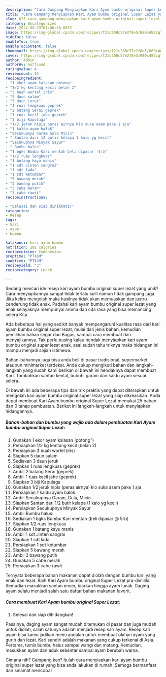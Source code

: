 ```yaml
---
description: "Cara Gampang Menyiapkan Kari Ayam bumbu original Super Lezat yang Mantap"
title: "Cara Gampang Menyiapkan Kari Ayam bumbu original Super Lezat yang Mantap"
slug: 825-cara-gampang-menyiapkan-kari-ayam-bumbu-original-super-lezat-yang-mantap
category: Uncategorized
date: 2022-09-29T01:00:39.803Z
image: https://img-global.cpcdn.com/recipes/f21c268c57e2f8e5/680x482cq70/kari-ayam-bumbu-original-super-lezat-foto-resep-utama.jpg
hideToc: false
enableToc: true
enableTocContent: false
thumbnail: https://img-global.cpcdn.com/recipes/f21c268c57e2f8e5/680x482cq70/kari-ayam-bumbu-original-super-lezat-foto-resep-utama.jpg
cover: https://img-global.cpcdn.com/recipes/f21c268c57e2f8e5/680x482cq70/kari-ayam-bumbu-original-super-lezat-foto-resep-utama.jpg
author: Admin
authorAv: notfound
ratingvalue: 4
reviewcount: 15
recipeingredient:
- "1 ekor ayam kalasan potong"
- "1/2 kg kentang kecil belah 2"
- "3 buah wortel iris"
- "5 daun salam"
- "3 daun jeruk"
- "1 ruas lengkuas geprek"
- "2 batang Serai geprek"
- "1 ruas kecil jahe geprek"
- "3 biji Kapulaga"
- "1/2 jeruk nipis peras airnya klo suka asem pake 1 aja"
- "1 kaldu ayam balok"
- "Secukupnya Garam Gula Micin"
- " Santan dari 12 butir kelapa 1 kalo yg kecil"
- "Secukupnya Minyak Sayur"
- " Bumbu halus"
- "1 bgks Bumbu Kari mentah beli dipasar  5rb"
- "1/2 ruas lengkuas"
- "1 batang kayu manis"
- "1 sdt Jinten sangrai"
- "1 sdt lada"
- "1 sdt ketumbar"
- "5 bawang merah"
- "3 bawang putih"
- "5 cabe merah"
- "3 cabe rawit"
recipeinstructions:

- "Selesai dan siap dinikmati!"
categories:
- Resep
tags:
- kari
- ayam
- bumbu

katakunci: kari ayam bumbu 
nutrition: 192 calories
recipecuisine: Indonesian
preptime: "PT16M"
cooktime: "PT54M"
recipeyield: "3"
recipecategory: Lunch

---
```





Sedang mencari ide resep kari ayam bumbu original super lezat yang unik? Cara menyiapkannya sangat tidak terlalu sulit namun tidak gampang juga. Jika keliru mengolah maka hasilnya tidak akan memuaskan dan justru cenderung tidak enak. Padahal kari ayam bumbu original super lezat yang enak selayaknya mempunyai aroma dan cita rasa yang bisa memancing selera Kita.





Ada beberapa hal yang sedikit banyak mempengaruhi kualitas rasa dari kari ayam bumbu original super lezat, mulai dari jenis bahan, kemudian pemilihan bahan segar dan Bagus, sampai cara membuat dan menyajikannya. Tak perlu pusing kalau hendak menyiapkan kari ayam bumbu original super lezat enak,      asal sudah tahu triknya maka hidangan ini mampu menjadi sajian istimewa.














Bahan-bahannya juga bisa anda beli di pasar tradisional, supermarket ataupun minimarket terdekat. Anda cukup mengikuti bahan dan langkah-langkah yang sudah kami berikan di bawah ini hendaknya dapat membuat Kari. Tambahkan santan kental, bubuhi garam dan kaldu ayam sesuai selera.






Di bawah ini ada beberapa tips dan trik praktis yang dapat diterapkan untuk mengolah kari ayam bumbu original super lezat yang siap dikreasikan. Anda dapat membuat Kari Ayam bumbu original Super Lezat memakai 25 bahan dan 0 tahap pembuatan. Berikut ini langkah-langkah untuk menyiapkan hidangannya.

<!--inarticleads1-->

##### Bahan-bahan dan bumbu yang wajib ada dalam pembuatan Kari Ayam bumbu original Super Lezat:

1. Gunakan 1 ekor ayam kalasan (potong&#34;)
1. Persiapkan 1/2 kg kentang kecil (belah 2)
1. Persiapkan 3 buah wortel (iris)
1. Siapkan 5 daun salam
1. Sediakan 3 daun jeruk
1. Siapkan 1 ruas lengkuas (geprek)
1. Ambil 2 batang Serai (geprek)
1. Ambil 1 ruas kecil jahe (geprek)
1. Siapkan 3 biji Kapulaga
1. Gunakan 1/2 jeruk nipis (peras airnya) klo suka asem pake 1 aja
1. Persiapkan 1 kaldu ayam balok
1. Ambil Secukupnya Garam, Gula, Micin
1. Siapkan  Santan dari 1/2 butir kelapa (1 kalo yg kecil)
1. Persiapkan Secukupnya Minyak Sayur
1. Ambil  Bumbu halus:
1. Sediakan 1 bgks Bumbu Kari mentah (beli dipasar @ 5rb)
1. Siapkan 1/2 ruas lengkuas
1. Gunakan 1 batang kayu manis
1. Ambil 1 sdt Jinten sangrai
1. Siapkan 1 sdt lada
1. Persiapkan 1 sdt ketumbar
1. Siapkan 5 bawang merah
1. Ambil 3 bawang putih
1. Gunakan 5 cabe merah
1. Persiapkan 3 cabe rawit


Ternyata beberapa bahan makanan dapat diolah dengan bumbu kari yang enak dan lezat. Raih Kari Ayam bumbu original Super Lezat pra-dimiliki. Kemudian masukkan santan encer, biarkan hingga ayam lunak. Daging ayam selalu menjadi salah satu daftar bahan makanan favorit. 

<!--inarticleads2-->

##### Cara membuat Kari Ayam bumbu original Super Lezat:


1. Selesai dan siap dihidangkan!

Pasalnya, daging ayam sangat mudah ditemukan di pasar dan juga mudah untuk diolah, salah satunya adalah menjadi resep kari ayam. Resep kari ayam bisa kamu jadikan menu andalan untuk membuat olahan ayam yang gurih dan lezat. Kari sendiri adalah makanan yang cukup terkenal di Asia. Pertama, tumis bumbu halus sampai wangi dan matang. Kemudian, masukkan ayam dan aduk sebentar sampai ayam berubah warna. 

Gimana nih? Gampang kan? Itulah cara menyiapkan kari ayam bumbu original super lezat yang bisa anda lakukan di rumah. Semoga bermanfaat dan selamat mencoba!
